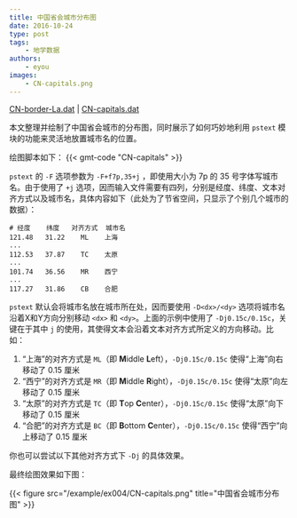 ```yaml
---
title: 中国省会城市分布图
date: 2016-10-24
type: post
tags:
    - 地学数据
authors:
    - eyou
images:
    - CN-capitals.png
---
```


<i class="fas fa-download"></i>
[CN-border-La.dat](/data/CN-border-La.dat) |
[CN-capitals.dat](/data/CN-capitals.dat)

本文整理并绘制了中国省会城市的分布图，同时展示了如何巧妙地利用 `pstext` 模块的功能来灵活地放置城市名的位置。

绘图脚本如下：
{{< gmt-code "CN-capitals" >}}

`pstext` 的 `-F` 选项参数为 `-F+f7p,35+j` ，即使用大小为 7p 的 35 号字体写城市名。由于使用了 `+j` 选项，因而输入文件需要有四列，分别是经度、纬度、文本对齐方式以及城市名，具体内容如下（此处为了节省空间，只显示了个别几个城市的数据）：

    # 经度    纬度   对齐方式  城市名
    121.48   31.22    ML    上海
    ...
    112.53   37.87    TC    太原
    ...
    101.74   36.56    MR    西宁
    ...
    117.27   31.86    CB    合肥

`pstext` 默认会将城市名放在城市所在处，因而要使用 `-D<dx>/<dy>` 选项将城市名沿着X和Y方向分别移动 `<dx>` 和 `<dy>`。上面的示例中使用了 `-Dj0.15c/0.15c`，关键在于其中 `j` 的使用，其使得文本会沿着文本对齐方式所定义的方向移动。比如：

1. “上海”的对齐方式是 `ML`（即 **M**iddle **L**eft），`-Dj0.15c/0.15c` 使得“上海”向右移动了 0.15 厘米
2. “西宁”的对齐方式是 `MR`（即 **M**iddle **R**ight），`-Dj0.15c/0.15c` 使得“太原”向左移动了 0.15 厘米
3. “太原”的对齐方式是 `TC`（即 **T**op **C**enter），`-Dj0.15c/0.15c` 使得“太原”向下移动了 0.15 厘米
4. “合肥”的对齐方式是 `BC`（即 **B**ottom **C**enter），`-Dj0.15c/0.15c` 使得“西宁”向上移动了 0.15 厘米

你也可以尝试以下其他对齐方式下 `-Dj` 的具体效果。

最终绘图效果如下图：

{{< figure src="/example/ex004/CN-capitals.png" title="中国省会城市分布图" >}}
